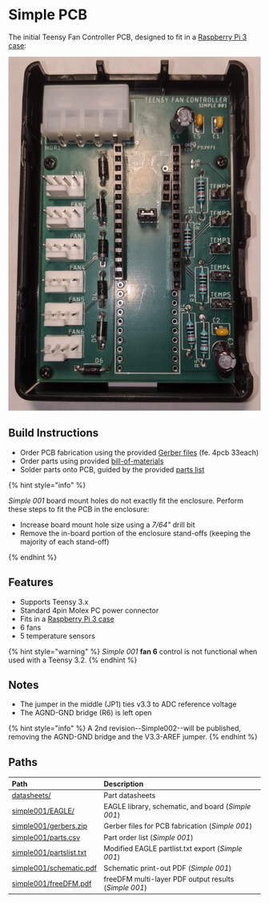 # Simple PCB

The initial Teensy Fan Controller PCB, designed to fit in a [Raspberry Pi 3 case][1]:

![Simple 001 PCB in a Raspberry Pi 3 case](../images/simple001.photo.1.png)

[1]: https://www.microcenter.com/product/614861/micro-connectors-plastic-raspberry-pi-3-model-b-case-kit


## Build Instructions

- Order PCB fabrication using the provided [Gerber files][2] (fe. 4pcb 33each)
- Order parts using provided [bill-of-materials][3]
- Solder parts onto PCB, guided by the provided [parts list][4]

{% hint style="info" %}

*Simple 001* board mount holes do not exactly fit the enclosure. Perform these steps to fit the PCB in the enclosure:

- Increase board mount hole size using a _7/64"_ drill bit
- Remove the in-board portion of the enclosure stand-offs (keeping the majority of each stand-off)

{% endhint %}

[2]: https://github.com/mstrthealias/TeensyFanController/blob/master/Hardware/Simple/simple001/gerbers.zip
[3]: https://github.com/mstrthealias/TeensyFanController/blob/master/Hardware/Simple/simple001/parts.csv
[4]: https://github.com/mstrthealias/TeensyFanController/blob/master/Hardware/Simple/simple001/partslist.txt


## Features

* Supports Teensy 3.x
* Standard 4pin Molex PC power connector
* Fits in a [Raspberry Pi 3 case][1]
* 6 fans
* 5 temperature sensors

{% hint style="warning" %}
*Simple 001* **fan 6** control is not functional when used with a Teensy 3.2.
{% endhint %}


## Notes

- The jumper in the middle (JP1) ties v3.3 to ADC reference voltage
- The AGND-GND bridge (R6) is left open

{% hint style="info" %}
A 2nd revision--Simple002--will be published, removing the AGND-GND bridge and the V3.3-AREF jumper.
{% endhint %}


## Paths

| Path | Description |
| :--- | :--- |
| [datasheets/](https://github.com/mstrthealias/TeensyFanController/tree/master/Hardware/Simple/datasheets) | Part datasheets |
| [simple001/EAGLE/](https://github.com/mstrthealias/TeensyFanController/tree/master/Hardware/Simple/simple001/EAGLE) | EAGLE library, schematic, and board \(*Simple 001*\) |
| [simple001/gerbers.zip](../../Hardware/Simple/simple001/gerbers.zip) | Gerber files for PCB fabrication \(*Simple 001*\) |
| [simple001/parts.csv](../../Hardware/Simple/simple001/parts.csv) | Part order list \(*Simple 001*\) |
| [simple001/partslist.txt](../../Hardware/Simple/simple001/partslist.txt) | Modified EAGLE partlist.txt export \(*Simple 001*\) |
| [simple001/schematic.pdf](../../Hardware/Simple/simple001/schematic.pdf) | Schematic print-out PDF \(*Simple 001*\) |
| [simple001/freeDFM.pdf](../../Hardware/Simple/simple001/freeDFM.pdf) | freeDFM multi-layer PDF output results \(*Simple 001*\) |

